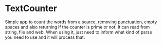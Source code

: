 # TextCounter

Simple app to count the words from a source, removing punctuation, empty spaces and also returning if the counter is prime or not.
It can read from string, file and web. When using it, just need to inform what kind of parse you need to use and it will process that.
